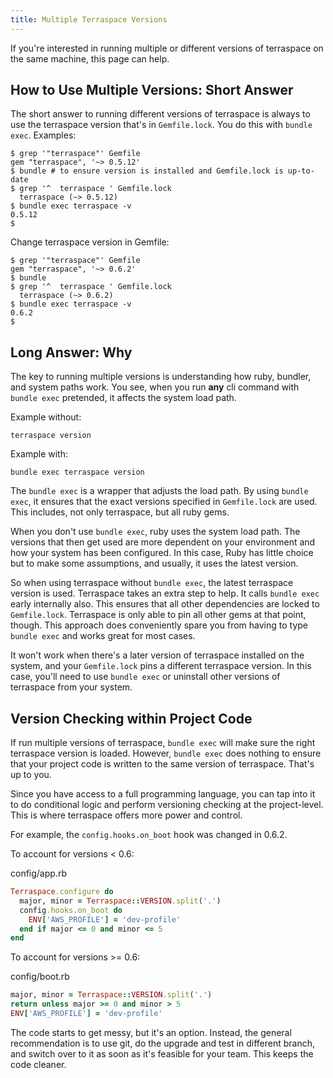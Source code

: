 ```yaml
---
title: Multiple Terraspace Versions
---
```


If you're interested in running multiple or different versions of terraspace on the same machine, this page can help.

## How to Use Multiple Versions: Short Answer

The short answer to running different versions of terraspace is always to use the terraspace version that's in `Gemfile.lock`. You do this with `bundle exec`. Examples:

    $ grep '"terraspace"' Gemfile
    gem "terraspace", '~> 0.5.12'
    $ bundle # to ensure version is installed and Gemfile.lock is up-to-date
    $ grep '^  terraspace ' Gemfile.lock
      terraspace (~> 0.5.12)
    $ bundle exec terraspace -v
    0.5.12
    $

Change terraspace version in Gemfile:

    $ grep '"terraspace"' Gemfile
    gem "terraspace", '~> 0.6.2'
    $ bundle
    $ grep '^  terraspace ' Gemfile.lock
      terraspace (~> 0.6.2)
    $ bundle exec terraspace -v
    0.6.2
    $

## Long Answer: Why

The key to running multiple versions is understanding how ruby, bundler, and system paths work. You see, when you run **any** cli command with `bundle exec` pretended, it affects the system load path.

Example without:

    terraspace version

Example with:

    bundle exec terraspace version

The `bundle exec` is a wrapper that adjusts the load path. By using `bundle exec`, it ensures that the exact versions specified in `Gemfile.lock` are used. This includes, not only terraspace, but all ruby gems.

When you don't use `bundle exec`, ruby uses the system load path. The versions that then get used are more dependent on your environment and how your system has been configured. In this case, Ruby has little choice but to make some assumptions, and usually, it uses the latest version.

So when using terraspace without `bundle exec`, the latest terraspace version is used. Terraspace takes an extra step to help. It calls `bundle exec` early internally also. This ensures that all other dependencies are locked to `Gemfile.lock`. Terraspace is only able to pin all other gems at that point, though. This approach does conveniently spare you from having to type `bundle exec` and works great for most cases.

It won't work when there's a later version of terraspace installed on the system, and your `Gemfile.lock` pins a different terraspace version. In this case, you'll need to use `bundle exec` or uninstall other versions of terraspace from your system.

## Version Checking within Project Code

If run multiple versions of terraspace, `bundle exec` will make sure the right terraspace version is loaded. However, `bundle exec` does nothing to ensure that your project code is written to the same version of terraspace. That's up to you.

Since you have access to a full programming language, you can tap into it to do conditional logic and perform versioning checking at the project-level.  This is where terraspace offers more power and control.

For example, the `config.hooks.on_boot` hook was changed in 0.6.2.

To account for versions < 0.6:

config/app.rb

```ruby
Terraspace.configure do
  major, minor = Terraspace::VERSION.split('.')
  config.hooks.on_boot do
    ENV['AWS_PROFILE'] = 'dev-profile'
  end if major <= 0 and minor <= 5
end
```

To account for versions >= 0.6:

config/boot.rb

```ruby
major, minor = Terraspace::VERSION.split('.')
return unless major >= 0 and minor > 5
ENV['AWS_PROFILE'] = 'dev-profile'
```

The code starts to get messy, but it's an option. Instead, the general recommendation is to use git, do the upgrade and test in different branch, and switch over to it as soon as it's feasible for your team. This keeps the code cleaner.
